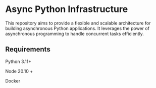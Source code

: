 # Async Python Infrastructure

This repository aims to provide a flexible and scalable architecture for building asynchronous Python applications. It leverages the power of asynchronous programming to handle concurrent tasks efficiently.

## Requirements
Python 3.11+

Node 20.10 +

Docker
